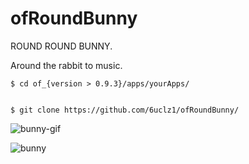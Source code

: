 # ofRoundBunny

ROUND ROUND BUNNY.

Around the rabbit to music.

    $ cd of_{version > 0.9.3}/apps/yourApps/


    $ git clone https://github.com/6uclz1/ofRoundBunny/



![bunny-gif](https://www.dropbox.com/s/v9rjpilp4vfyf6v/round-bunny-720p.gif?dl=1)

![bunny](https://www.dropbox.com/s/0yif1v9b0cv4ujh/bunny.gif?dl=1)
